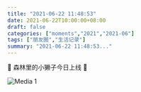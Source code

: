 ```yaml
---
title: "2021-06-22 11:48:53"
date: 2021-06-22T10:00:00+08:00
draft: false
categories: ["moments","2021","2021-06"]
tags: ["朋友圈","生活记录"]
summary: "2021-06-22 11:48:53..."
---
```


🦫 森林里的小獭子今日上线 🦫

![Media 1](/Moments/photos/2021-06-22/202106221148530.jpg)

